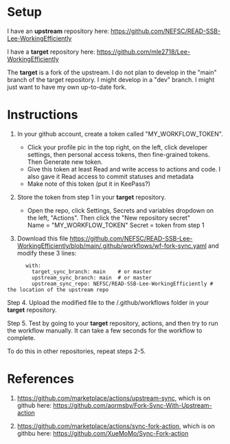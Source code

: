 # Setup
I have an **upstream** repository here: https://github.com/NEFSC/READ-SSB-Lee-WorkingEfficiently

I have a **target** repository here: https://github.com/mle2718/Lee-WorkingEfficiently 

The **target** is a fork of the upstream. I do not plan to develop in the "main" branch of the target repository.  I might develop in a "dev" branch. I might just want to have my own up-to-date fork.

# Instructions

1. In your github account,  create a token called "MY_WORKFLOW_TOKEN".  
	* Click your profile pic in the top right, on the left, click developer settings, then personal access tokens, then fine-grained tokens.  Then Generate new token.
	* Give this token at least Read and write access to actions and code.  I also gave it Read access to commit statuses and metadata
	* Make note of this token (put it in KeePass?)


2. Store the token from step 1 in your **target** repository.
	  * Open the repo, click  Settings, Secrets and variables dropdown on the left, "Actions".  Then click the "New repository secret"  
    Name = "MY_WORKFLOW_TOKEN" 
    Secret = token from step 1


3. Download this file https://github.com/NEFSC/READ-SSB-Lee-WorkingEfficiently/blob/main/.github/workflows/wf-fork-sync.yaml and modify these 3 lines:


```
      with:
        target_sync_branch: main    # or master
        upstream_sync_branch: main  # or master
        upstream_sync_repo: NEFSC/READ-SSB-Lee-WorkingEfficiently # the location of the upstream repo
```

Step 4. Upload the modified file to the /.github/workflows folder in your **target** repository.

Step 5. Test by going to your **target** repository, actions, and then try to run the workflow manually.  It can take a few seconds for the workflow to complete.

To do this in other repositories, repeat steps 2-5.

# References

1. https://github.com/marketplace/actions/upstream-sync, which is on github here: https://github.com/aormsby/Fork-Sync-With-Upstream-action
   
2. https://github.com/marketplace/actions/sync-fork-action, which is on githbu here: https://github.com/XueMoMo/Sync-Fork-action

